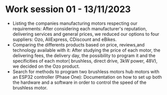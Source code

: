 # Work session 01 - 13/11/2023
- Listing the companies manufacturing motors respecting our requirements: After considering each manufacturer's reputation, delivering services and general prices, we reduced our options to four suppliers: Ozo, AliExpress, CDiscount and eBikes.
- Comparing the differents products based on price, reviews,and technology available with it: After studying the price of each motor, the delivering fees, the delivery day, the possibility to program it and the specificities of each motor( brushless, direct drive, 3kW power, 48V), we decided on the Ozo product.
- Search for methods to program two brushless motors hub motors with an ESP32 controller (Phase One): Documentation on how to set up both the hardware and a software in order to control the speed of the brushless motor.
